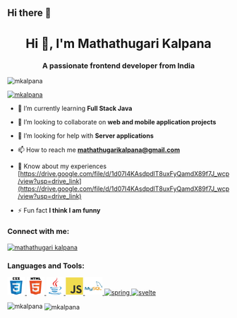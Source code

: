 ## Hi there 👋

 <h1 align="center">Hi 👋, I'm Mathathugari Kalpana</h1>
<h3 align="center">A passionate frontend developer from India</h3>

<p align="left"> <img src="https://komarev.com/ghpvc/?username=mkalpana&label=Profile%20views&color=0e75b6&style=flat" alt="mkalpana" /> </p>

<p align="left"> <a href="https://github.com/ryo-ma/github-profile-trophy"><img src="https://github-profile-trophy.vercel.app/?username=mkalpana" alt="mkalpana" /></a> </p>

- 🌱 I’m currently learning **Full Stack Java**

- 👯 I’m looking to collaborate on **web and mobile application projects**

- 🤝 I’m looking for help with **Server applications**

- 📫 How to reach me **mathathugarikalpana@gmail.com**

- 📄 Know about my experiences [https://drive.google.com/file/d/1d07I4KAsdpdlT8uxFyQamdX89f7J_wcp/view?usp=drive_link](https://drive.google.com/file/d/1d07I4KAsdpdlT8uxFyQamdX89f7J_wcp/view?usp=drive_link)

- ⚡ Fun fact **I think I am funny**

<h3 align="left">Connect with me:</h3>
<p align="left">
<a href="https://linkedin.com/in/mathathugari kalpana" target="blank"><img align="center" src="https://raw.githubusercontent.com/rahuldkjain/github-profile-readme-generator/master/src/images/icons/Social/linked-in-alt.svg" alt="mathathugari kalpana" height="30" width="40" /></a>
</p>

<h3 align="left">Languages and Tools:</h3>
<p align="left"> <a href="https://www.w3schools.com/css/" target="_blank" rel="noreferrer"> <img src="https://raw.githubusercontent.com/devicons/devicon/master/icons/css3/css3-original-wordmark.svg" alt="css3" width="40" height="40"/> </a> <a href="https://www.w3.org/html/" target="_blank" rel="noreferrer"> <img src="https://raw.githubusercontent.com/devicons/devicon/master/icons/html5/html5-original-wordmark.svg" alt="html5" width="40" height="40"/> </a> <a href="https://www.java.com" target="_blank" rel="noreferrer"> <img src="https://raw.githubusercontent.com/devicons/devicon/master/icons/java/java-original.svg" alt="java" width="40" height="40"/> </a> <a href="https://developer.mozilla.org/en-US/docs/Web/JavaScript" target="_blank" rel="noreferrer"> <img src="https://raw.githubusercontent.com/devicons/devicon/master/icons/javascript/javascript-original.svg" alt="javascript" width="40" height="40"/> </a> <a href="https://www.mysql.com/" target="_blank" rel="noreferrer"> <img src="https://raw.githubusercontent.com/devicons/devicon/master/icons/mysql/mysql-original-wordmark.svg" alt="mysql" width="40" height="40"/> </a> <a href="https://spring.io/" target="_blank" rel="noreferrer"> <img src="https://www.vectorlogo.zone/logos/springio/springio-icon.svg" alt="spring" width="40" height="40"/> </a> <a href="https://svelte.dev" target="_blank" rel="noreferrer"> <img src="https://upload.wikimedia.org/wikipedia/commons/1/1b/Svelte_Logo.svg" alt="svelte" width="40" height="40"/> </a> </p>

<p><img align="left" src="https://github-readme-stats.vercel.app/api/top-langs?username=mkalpana&show_icons=true&locale=en&layout=compact" alt="mkalpana" /></p>

<p>&nbsp;<img align="center" src="https://github-readme-stats.vercel.app/api?username=mkalpana&show_icons=true&locale=en" alt="mkalpana" /></p>
